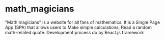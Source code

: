 # math_magicians
 "Math magicians" is a website for all fans of mathematics. It is a Single Page App (SPA) that allows users to Make simple calculations, Read a random math-related quote. Development process do by React.js framework
